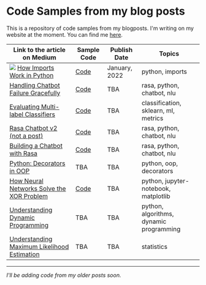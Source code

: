 # Code Samples from my blog posts

This is a repository of code samples from my blogposts. I'm writing on my website at the moment. You can find me [here](https://ivanocampo.com).

| Link to the article on Medium  | Sample Code | Publish Date | Topics |
| ------------- | ------------- | ------------ | ------------ |
|  ![](https://img.shields.io/badge/NEW-success/?style=flat-square)  [How Imports Work in Python](https://ivanocampo.com)  | [Code](./PythonImportExample)  | January, 2022| python, imports |
| [Handling Chatbot Failure Gracefully](https://ivanocampo.com) | [Code](./FallbackExample) | TBA | rasa, python, chatbot, nlu |
| [Evaluating Multi-label Classifiers](https://ivanocampo.com) | [Code](./MetricsMultilabel) | TBA| classification, sklearn, ml, metrics |
| [Rasa Chatbot v2 (not a post)](https://ivanocampo.com)| [Code](https://ivanocampo.com) | TBA | rasa, python, chatbot, nlu |
| [Building a Chatbot with Rasa](https://ivanocampo.com)  | [Code](./RasaChatbot) | TBA | rasa, python, chatbot, nlu |
| [Python: Decorators in OOP](https://ivanocampo.com)  | TBA | TBA | python, oop, decorators |
| [How Neural Networks Solve the XOR Problem](https://ivanocampo.com)  | [Code](./XOR_Perceptron) | TBA | python, jupyter-notebook, matplotlib |
| [Understanding Dynamic Programming](https://ivanocampo.com)  | TBA | TBA | python, algorithms, dynamic programming |
| [Understanding Maximum Likelihood Estimation](https://ivanocampo.com)  | TBA | TBA | statistics |



---

*I'll be adding code from my older posts soon.*

